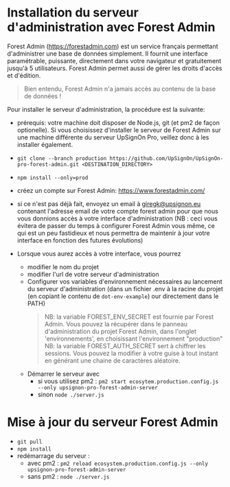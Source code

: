 # Installation du serveur d'administration avec Forest Admin

Forest Admin (https://forestadmin.com) est un service français permettant d'administrer une base de données simplement. Il fournit une interface paramétrable, puissante, directement dans votre navigateur et gratuitement jusqu'à 5 utilisateurs. Forest Admin permet aussi de gérer les droits d'accès et d'édition.

> Bien entendu, Forest Admin n'a jamais accès au contenu de la base de données !

Pour installer le serveur d'administration, la procédure est la suivante:

- prérequis: votre machine doit disposer de Node.js, git (et pm2 de façon optionelle). Si vous choisissez d'installer le serveur de Forest Admin sur une machine différente du serveur UpSignOn Pro, veillez donc à les installer également.
- `git clone --branch production https://github.com/UpSignOn/UpSignOn-pro-forest-admin.git <DESTINATION_DIRECTORY>`
- `npm install --only=prod`

- créez un compte sur Forest Admin: https://www.forestadmin.com/
- si ce n'est pas déjà fait, envoyez un email à giregk@upsignon.eu contenant l'adresse email de votre compte forest admin pour que nous vous donnions accès à votre interface d'administration (NB : ceci vous évitera de passer du temps à configurer Forest Admin vous même, ce qui est un peu fastidieux et nous permettra de maintenir à jour votre interface en fonction des futures évolutions)

- Lorsque vous aurez accès à votre interface, vous pourrez

  - modifier le nom du projet
  - modifier l'url de votre serveur d'administration
  - Configurer vos variables d'environnement nécessaires au lancement du serveur d'administration (dans un fichier .env à la racine du projet (en copiant le contenu de `dot-env-example`) our directement dans le PATH)
    > NB: la variable FOREST_ENV_SECRET est fournie par Forest Admin. Vous pouvez la récupérer dans le panneau d'administration du projet Forest Admin, dans l'onglet 'environnements', en choisissant l'environnement "production"
    > NB: la variable FOREST_AUTH_SECRET sert à chiffrer les sessions. Vous pouvez la modifier à votre guise à tout instant en générant une chaine de caractères aléatoire.
  - Démarrer le serveur avec
    - si vous utilisez pm2 : `pm2 start ecosytem.production.config.js --only upsignon-pro-forest-admin-server`
    - sinon `node ./server.js`

# Mise à jour du serveur Forest Admin

- `git pull`
- `npm install`
- redémarrage du serveur :
  - avec pm2 : `pm2 reload ecosystem.production.config.js --only upsignon-pro-forest-admin-server`
  - sans pm2 : `node ./server.js`
